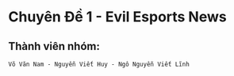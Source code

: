 # Chuyên Đề 1 - Evil Esports News
## Thành viên nhóm:
    Võ Văn Nam - Nguyễn Viết Huy - Ngô Nguyễn Viết Lĩnh
